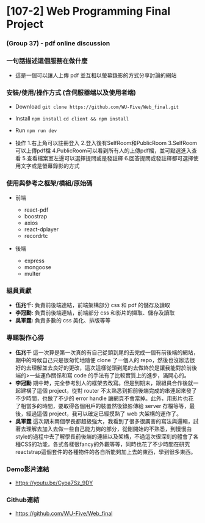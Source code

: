 # [107-2] Web Programming Final Project

### (Group 37) - pdf online discussion

### 一句話描述這個服務在做什麼

-   這是一個可以讓人上傳 pdf 並互相以螢幕錄影的方式分享討論的網站

### 安裝/使用/操作方式 (含伺服器端以及使用者端)

-   Download
    `git clone https://github.com/WU-Five/Web_final.git`
-   Install
    `npm install`
    `cd client && npm install`
-   Run
    `npm run dev`

-   操作
1.右上角可以註冊登入
2.登入後有SelfRoom和PublicRoom
3.SelfRoom可以上傳pdf檔
4.PublicRoom可以看到所有人的上傳pdf檔，並可點選進入查看
5.查看檔案室左邊可以選擇提問或是發註釋
6.回答提問或發註釋都可選擇使用文字或是螢幕錄影的方式

### 使用與參考之框架/模組/原始碼

-   前端

    -   react-pdf
    -   boostrap
    -   axios
    -   react-dplayer
    -   recordrtc

-   後端
    -   express
    -   mongoose
    -   multer

### 組員貢獻

-   **伍兆千:** 負責前後端連結，前端架構部分 css 和 pdf 的儲存及讀取
-   **李冠勳:** 負責前後端連結，前端部分 css 和影片的擷取、儲存及讀取
-   **吳軍霆:** 負責多數的 css 美化、排版等等

### 專題製作心得

-   **伍兆千**
    這一次算是第一次真的有自己從頭到尾的去完成一個有前後端的網站，期中的時候自己只是很匆忙地隨便 clone 了一個人的 repo，然後也沒辦法很好的去理解並去良好的更改，這次這樣從頭到尾的去做終於是讓我能對於前後端的>一些運作關係和寫 code 的手法有了比較實質上的進步，滿開心的。
-   **李冠勳**
    期中時，完全參考別人的框架去改寫。但是到期末，跟組員合作後就一起建構了這個 project，從對 router 不太熟悉到把前後端完成的串連起來發了不少時間，也做了不少的 error handle 讓網頁不會當掉。此外，用影片也花了相當多的時間，要取得各個用戶的裝置然後錄影傳給 server 存檔等等，最後，經過這個 project，我可以確定已經摸熟了 web 大架構的運作了。
-   **吳軍霆**
    這次期末兩個學長都超級強大，我看到了很多很厲害的寫法與邏輯，試著去理解去加入去做一些自己能力夠的部分，從剛開始的不熟悉，到慢慢由style的過程中去了解學長前後端的連結以及架構，不過這次很深刻的體會了各種CSS的功能，各式各樣很fancy的外觀等等，同時也花了不少時間在研究reactstrap這個套件的各種物件的各自所能夠加上去的東西，學到很多東西。


### Demo影片連結
-   https://youtu.be/Cyoa7Sz_9DY


### Github連結
-   https://github.com/WU-Five/Web_final